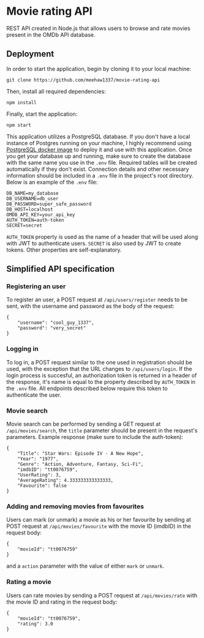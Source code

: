 # Movie rating API
REST API created in Node.js that allows users to browse and rate movies present in the OMDb API database.

## Deployment
In order to start the application, begin by cloning it to your local machine:
```
git clone https://github.com/meehaw1337/movie-rating-api
```
Then, install all required dependencies:
```
npm install
```
Finally, start the application:
```
npm start
```

This application utilizes a PostgreSQL database. If you don't have a local instance of Postgres running on your machine, I highly recommend using [PostgreSQL docker image](https://hub.docker.com/_/postgres) to deploy it and use with this application. Once you get your database up and running, make sure to create the database with the same name you use in the `.env` file. Required tables will be created automatically if they don't exist. Connection details and other necessary information should be included in a `.env` file in the project's root directory. Below is an example of the `.env` file:
```
DB_NAME=my_database
DB_USERNAME=db_user
DB_PASSWORD=super_safe_password
DB_HOST=localhost
OMDB_API_KEY=your_api_key
AUTH_TOKEN=auth-token
SECRET=secret
```

`AUTH_TOKEN` property is used as the name of a header that will be used along with JWT to authenticate users. `SECRET` is also used by JWT to create tokens. Other properties are self-explanatory.

## Simplified API specification
### Registering an user
To register an user, a POST request at `/api/users/register` needs to be sent, with the username and password as the body of the request:
```
{
    "username": "cool_guy_1337",
    "password": "very_secret"
}
```

### Logging in
To log in, a POST request similar to the one used in registration should be used, with the exception that the URL changes to `/api/users/login`. If the login process is succesful, an authorization token is returned in a header of the response, it's name is equal to the property described by `AUTH_TOKEN` in the `.env` file. All endpoints described below require this token to authenticate the user.

### Movie search
Movie search can be performed by sending a GET request at `/api/movies/search`, the `title` parameter should be present in the request's parameters. Example response (make sure to include the auth-token):
```
{
    "Title": "Star Wars: Episode IV - A New Hope",
    "Year": "1977",
    "Genre": "Action, Adventure, Fantasy, Sci-Fi",
    "imdbID": "tt0076759",
    "UserRating": 3,
    "AverageRating": 4.333333333333333,
    "Favourite": false
}
```
### Adding and removing movies from favourites
Users can mark (or unmark) a movie as his or her favourite by sending at POST request at `/api/movies/favourite` with the movie ID (imdbID) in the request body:
```
{
	"movieId": "tt0076759"
}
```
and a `action` parameter with the value of either `mark` or `unmark`.

### Rating a movie
Users can rate movies by sending a POST request at `/api/movies/rate` with the movie ID and rating in the request body:
```
{
	"movieId": "tt0076759",
	"rating": 3.0
}
```


